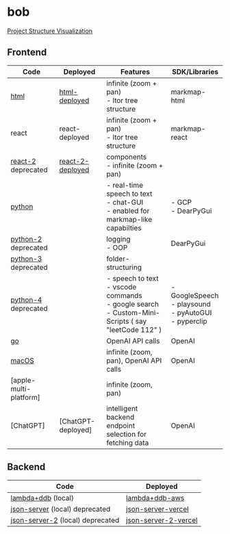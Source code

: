 # bob

[Project Structure Visualization]

## Frontend

| Code                   | Deployed           | Features                                                                                                 | SDK/Libraries                                               |
| ---------------------- | ------------------ | -------------------------------------------------------------------------------------------------------- | ----------------------------------------------------------- |
| [html]                 | [html-deployed]    | infinite (zoom + pan)<br>- ltor tree structure                                                           | markmap-html                                                |
| react                  | react-deployed     | infinite (zoom + pan)<br>- ltor tree structure                                                           | markmap-react                                               |
| [react-2] deprecated   | [react-2-deployed] | components<br>- infinite (zoom + pan)                                                                    |                                                             |
| [python]               |                    | - real-time speech to text<br>- chat-GUI<br>- enabled for markmap-like capabilties                       | - GCP<br>- DearPyGui                                        |
| [python-2] deprecated  |                    | logging<br>- OOP                                                                                         | DearPyGui                                                   |
| [python-3] deprecated  |                    | folder-structuring                                                                                       |                                                             |
| [python-4] deprecated  |                    | - speech to text<br>- vscode commands<br>- google search<br>- Custom-Mini-Scripts ( say "leetCode 112" ) | - GoogleSpeech<br>- playsound<br>- pyAutoGUI<br>- pyperclip |
| [go]                   |                    | OpenAI API calls                                                                                         | OpenAI                                                      |
| [macOS]                |                    | infinite (zoom, pan), OpenAI API calls                                                                   | OpenAI                                                      |
| [apple-multi-platform] |                    | infinite (zoom, pan)                                                                                     |                                                             |
| [ChatGPT]              | [ChatGPT-deployed] | intelligent backend endpoint selection for fetching data                                                 | OpenAI                                                      |

## Backend

| Code                               | Deployed               |
| ---------------------------------- | ---------------------- |
| [lambda+ddb] (local)               | [lambda+ddb-aws]       |
| [json-server] (local) deprecated   | [json-server-vercel]   |
| [json-server-2] (local) deprecated | [json-server-2-vercel] |

[Project Structure Visualization]: https://gaviral.github.io/bob
[html]: https://github.com/gaviral/map
[html-deployed]: https://gaviral.github.io/map
[react]: ...
[react-deployed]: ...
[react-2]: https://github.com/gaviral/dimag/tree/main
[react-2-deployed]: https://verdant-sherbet-e33230.netlify.app/
[python]: https://github.com/gaviral/bob
[python-2]: https://github.com/gaviral/macpy
[python-3]: https://github.com/gaviral/paperpy
[python-4]: https://github.com/gaviral/Kiara-python
[go]: https://github.com/gaviral/macgo
[macOS]: https://github.com/gaviral/paper
[lambda+ddb]: https://github.com/gaviral/bob/blob/main/aws_lambda/bob-lambda.py
[lambda+ddb-aws]: https://5qqkwmbjuf.execute-api.us-east-1.amazonaws.com/default/bobLambdaFunction
[json-server]: https://github.com/gaviral/json-server
[json-server-vercel]: https://json-server-smoky-tau.vercel.app
[json-server-2]: https://github.com/gaviral/dimag-back
[json-server-2-vercel]: https://dimag-back.vercel.app/
